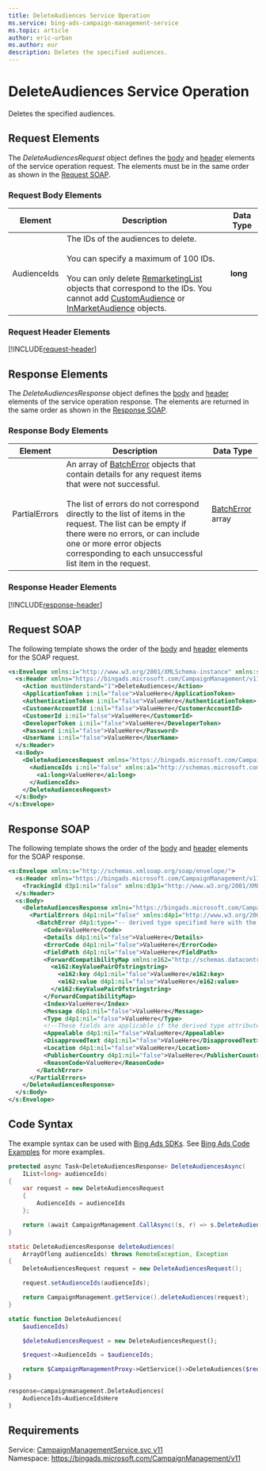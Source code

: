 ```yaml
---
title: DeleteAudiences Service Operation
ms.service: bing-ads-campaign-management-service
ms.topic: article
author: eric-urban
ms.author: eur
description: Deletes the specified audiences.
---
```

# DeleteAudiences Service Operation
Deletes the specified audiences.

## <a name="request"></a>Request Elements
The *DeleteAudiencesRequest* object defines the [body](#request-body) and [header](#request-header) elements of the service operation request. The elements must be in the same order as shown in the [Request SOAP](#request-soap). 

### <a name="request-body"></a>Request Body Elements

|Element|Description|Data Type|
|-----------|---------------|-------------|
|<a name="audienceids"></a>AudienceIds|The IDs of the audiences to delete.<br/><br/>You can specify a maximum of 100 IDs.<br/><br/>You can only delete [RemarketingList](../campaign-management-service/remarketinglist.md) objects that correspond to the IDs. You cannot add [CustomAudience](../campaign-management-service/customaudience.md) or [InMarketAudience](../campaign-management-service/inmarketaudience.md) objects.|**long**|

### <a name="request-header"></a>Request Header Elements
[!INCLUDE[request-header](./includes/request-header.md)]

## <a name="response"></a>Response Elements
The *DeleteAudiencesResponse* object defines the [body](#response-body) and [header](#response-header) elements of the service operation response. The elements are returned in the same order as shown in the [Response SOAP](#response-soap).

### <a name="response-body"></a>Response Body Elements

|Element|Description|Data Type|
|-----------|---------------|-------------|
|<a name="partialerrors"></a>PartialErrors|An array of [BatchError](../campaign-management-service/batcherror.md) objects that contain details for any request items that were not successful.<br /><br />The list of errors do not correspond directly to the list of items in the request. The list can be empty if there were no errors, or can include one or more error objects corresponding to each unsuccessful list item in the request.|[BatchError](batcherror.md) array|

### <a name="response-header"></a>Response Header Elements
[!INCLUDE[response-header](./includes/response-header.md)]

## <a name="request-soap"></a>Request SOAP
The following template shows the order of the [body](#request-body) and [header](#request-header) elements for the SOAP request.

```xml
<s:Envelope xmlns:i="http://www.w3.org/2001/XMLSchema-instance" xmlns:s="http://schemas.xmlsoap.org/soap/envelope/">
  <s:Header xmlns="https://bingads.microsoft.com/CampaignManagement/v11">
    <Action mustUnderstand="1">DeleteAudiences</Action>
    <ApplicationToken i:nil="false">ValueHere</ApplicationToken>
    <AuthenticationToken i:nil="false">ValueHere</AuthenticationToken>
    <CustomerAccountId i:nil="false">ValueHere</CustomerAccountId>
    <CustomerId i:nil="false">ValueHere</CustomerId>
    <DeveloperToken i:nil="false">ValueHere</DeveloperToken>
    <Password i:nil="false">ValueHere</Password>
    <UserName i:nil="false">ValueHere</UserName>
  </s:Header>
  <s:Body>
    <DeleteAudiencesRequest xmlns="https://bingads.microsoft.com/CampaignManagement/v11">
      <AudienceIds i:nil="false" xmlns:a1="http://schemas.microsoft.com/2003/10/Serialization/Arrays">
        <a1:long>ValueHere</a1:long>
      </AudienceIds>
    </DeleteAudiencesRequest>
  </s:Body>
</s:Envelope>
```

## <a name="response-soap"></a>Response SOAP
The following template shows the order of the [body](#response-body) and [header](#response-header) elements for the SOAP response.

```xml
<s:Envelope xmlns:s="http://schemas.xmlsoap.org/soap/envelope/">
  <s:Header xmlns="https://bingads.microsoft.com/CampaignManagement/v11">
    <TrackingId d3p1:nil="false" xmlns:d3p1="http://www.w3.org/2001/XMLSchema-instance">ValueHere</TrackingId>
  </s:Header>
  <s:Body>
    <DeleteAudiencesResponse xmlns="https://bingads.microsoft.com/CampaignManagement/v11">
      <PartialErrors d4p1:nil="false" xmlns:d4p1="http://www.w3.org/2001/XMLSchema-instance">
        <BatchError d4p1:type="-- derived type specified here with the appropriate prefix --">
          <Code>ValueHere</Code>
          <Details d4p1:nil="false">ValueHere</Details>
          <ErrorCode d4p1:nil="false">ValueHere</ErrorCode>
          <FieldPath d4p1:nil="false">ValueHere</FieldPath>
          <ForwardCompatibilityMap xmlns:e162="http://schemas.datacontract.org/2004/07/System.Collections.Generic" d4p1:nil="false">
            <e162:KeyValuePairOfstringstring>
              <e162:key d4p1:nil="false">ValueHere</e162:key>
              <e162:value d4p1:nil="false">ValueHere</e162:value>
            </e162:KeyValuePairOfstringstring>
          </ForwardCompatibilityMap>
          <Index>ValueHere</Index>
          <Message d4p1:nil="false">ValueHere</Message>
          <Type d4p1:nil="false">ValueHere</Type>
          <!--These fields are applicable if the derived type attribute is set to EditorialError-->
          <Appealable d4p1:nil="false">ValueHere</Appealable>
          <DisapprovedText d4p1:nil="false">ValueHere</DisapprovedText>
          <Location d4p1:nil="false">ValueHere</Location>
          <PublisherCountry d4p1:nil="false">ValueHere</PublisherCountry>
          <ReasonCode>ValueHere</ReasonCode>
        </BatchError>
      </PartialErrors>
    </DeleteAudiencesResponse>
  </s:Body>
</s:Envelope>
```

## <a name="example"></a>Code Syntax
The example syntax can be used with [Bing Ads SDKs](~/guides/client-libraries.md). See [Bing Ads Code Examples](~/guides/code-examples.md) for more examples.
```csharp
protected async Task<DeleteAudiencesResponse> DeleteAudiencesAsync(
	IList<long> audienceIds)
{
	var request = new DeleteAudiencesRequest
	{
		AudienceIds = audienceIds
	};

	return (await CampaignManagement.CallAsync((s, r) => s.DeleteAudiencesAsync(r), request));
}
```
```java
static DeleteAudiencesResponse deleteAudiences(
	ArrayOflong audienceIds) throws RemoteException, Exception
{
	DeleteAudiencesRequest request = new DeleteAudiencesRequest();

	request.setAudienceIds(audienceIds);

	return CampaignManagement.getService().deleteAudiences(request);
}
```
```php
static function DeleteAudiences(
	$audienceIds)

	$deleteAudiencesRequest = new DeleteAudiencesRequest();

	$request->AudienceIds = $audienceIds;

	return $CampaignManagementProxy->GetService()->DeleteAudiences($request);
}
```
```python
response=campaignmanagement.DeleteAudiences(
	AudienceIds=AudienceIdsHere
)
```

## Requirements
Service: [CampaignManagementService.svc v11](https://campaign.api.bingads.microsoft.com/Api/Advertiser/CampaignManagement/v11/CampaignManagementService.svc)  
Namespace: https://bingads.microsoft.com/CampaignManagement/v11  

